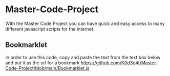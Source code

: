 # Master-Code-Project
With the Master Code Project you can have quick and easy access to many different javascript scripts for the internet.
## Bookmarklet
In order to use this code, copy and paste the text from the text box below and put it as the url for a bookmark
https://github.com/K0d3c4t/Master-Code-Project/blob/main/Bookmarklet.js
